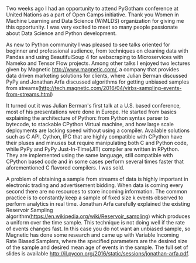 
Two weeks ago I had an opportunity to attend PyGotham conference at United Nations as a part of Open Camps initiative. Thank you Women in Machine Learning and Data Science (WiMLDS) organization for giving me this opportunity. I was very excited to meet so many people passionate about Data Science and Python development.

As new to Python community I was pleased to see talks oriented for beginner and professional audience, from techniques on cleaning data with Pandas and using BeautifulSoup 4 for webscraping to Microservices with Nameko and Tensor Flow projects. Among other talks I enjoyed two lectures given by Magnetic http://www.magnetic.com/, a company that provides data driven marketing solutions for clients, where Julian Berman discussed PyPy and Jonathan Arfa discussed algorithms for getting unbiased samples from streams(http://tech.magnetic.com/2016/04/virbs-sampling-events-from-streams.html)

It turned out it was Julian Berman's first talk at a U.S. based conference, most of his presentations were done in Europe. He started from basics explaining the architecture of Python: from Python syntax parser to bytecode, to stackable CPython Virtual machine, and how large scale deployments are lacking speed without using a compiler. Available solutions such as C API, Cython, IPC that are highly compatible with CPython have their pluses and minuses but require manipulating both C and Python code, while PyPy and PyPy Just-In-Time(JIT) compiler are written in RPython. They are implemented using the same language, still compatible with CPython based code and in some cases perform several times faster that aforementioned C flavored compilers. I was sold.

A problem of obtaining a sample from streams of data is highly important in electronic trading and advertisement bidding. When data is coming every second there are no resources to store incoming information. The common practice is to constantly keep a sample of fixed size k events observed to perform analytics in real time. Jonathan Arfa carefully explained the existing Reservoir Sampling algorithm(https://en.wikipedia.org/wiki/Reservoir_sampling) which produces a uniform over the time sample. This technique is not doing well if the rate of events changes fast. In this case you do not want an unbiased sample, so Magnetic has done some research and came up with Variable Incoming Rate Biased Samplers, where the specified parameters are the desired size of the sample and desired mean age of events in the sample. The full set of slides is available http://il.pycon.org/2016/static/sessions/jonathan-arfa.pdf.

